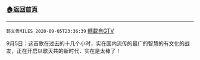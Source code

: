 ﻿###  [:house:返回首頁](https://github.com/ourhimalayas/txt)
---

`郭文贵MILES 2020-09-05T23:36:39` [轉載自GTV](https://gtv.org/web/#/UserInfo/5e596957357cc612d35a8044)

9月5日：这首歌在过去的十几个小时，实在国内流传的最广的智慧的有文化的战友，正在开启以歌灭共的新时代．实在是太棒了！

